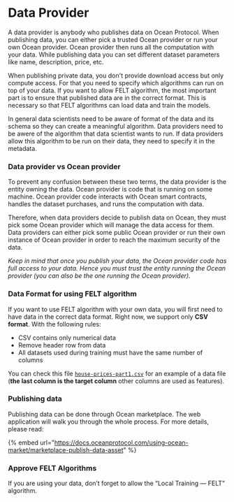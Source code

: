 # Data Provider

A data provider is anybody who publishes data on Ocean Protocol. When publishing data, you can either pick a trusted Ocean provider or run your own Ocean provider. Ocean provider then runs all the computation with your data. While publishing data you can set different dataset parameters like name, description, price, etc.

When publishing private data, you don't provide download access but only compute access. For that you need to specify which algorithms can run on top of your data. If you want to allow FELT algorithm, the most important part is to ensure that published data are in the correct format. This is necessary so that FELT algorithms can load data and train the models.

In general data scientists need to be aware of format of the data and its schema so they can create a meaningful algorithm. Data providers need to be awere of the algorithm that data scientist wants to run. If data providers allow this algorithm to be run on their data, they need to specify it in the metadata.

### Data provider vs Ocean provider

To prevent any confusion between these two terms, the data provider is the entity owning the data. Ocean provider is code that is running on some machine. Ocean provider code interacts with Ocean smart contracts, handles the dataset purchases, and runs the computation with data.

Therefore, when data providers decide to publish data on Ocean, they must pick some Ocean provider which will manage the data access for them. Data providers can either pick some public Ocean provider or run their own instance of Ocean provider in order to reach the maximum security of the data.

_Keep in mind that once you publish your data, the Ocean provider code has full access to your data. Hence you must trust the entity running the Ocean provider (you can also be the one running the Ocean provider)._

### Data Format for using FELT algorithm

If you want to use FELT algorithm with your own data, you will first need to have data in the correct data format. Right now, we support only **CSV format**. With the following rules:

* CSV contains only numerical data
* Remove header row from data
* All datasets used during training must have the same number of columns

You can check this file [`house-prices-part1.csv`](https://gist.github.com/Breta01/a8482d3cae0c257e9a7394ca72fdb281) for an example of a data file (**the last column is the target column** other columns are used as features).

### Publishing data

Publishing data can be done through Ocean marketplace. The web application will walk you through the whole process. For more details, please read:

{% embed url="https://docs.oceanprotocol.com/using-ocean-market/marketplace-publish-data-asset" %}

### Approve FELT Algorithms

If you are using your data, don’t forget to allow the “Local Training — FELT” algorithm.
